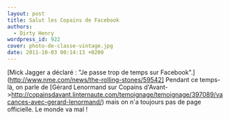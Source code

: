 ```yaml
---
layout: post
title: Salut les Copains de Facebook
authors:
  - Dirty Henry
wordpress_id: 922
cover: photo-de-classe-vintage.jpg
date: 2011-10-03 00:14:13 +0200
---
```


[Mick Jagger a déclaré : "Je passe trop de temps sur
Facebook".](http://www.nme.com/news/the-rolling-stones/59542] Pendant ce
temps-là, on parle de [Gérard Lenormand sur Copains
d'Avant->http://copainsdavant.linternaute.com/temoignage/temoignage/397089/vacances-avec-gerard-lenormand/)
mais on n'a toujours pas de page officielle. Le monde va mal !
